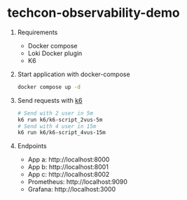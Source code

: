 # techcon-observability-demo

1. Requirements

    - Docker compose
    - Loki Docker plugin
    - K6

2. Start application with docker-compose

   ```bash
   docker compose up -d
3. Send requests with [k6](https://k6.io/)
   ```bash
   # Send with 2 user in 5m 
   k6 run k6/k6-script_2vus-5m
   # Send with 4 user in 15m 
   k6 run k6/k6-script_4vus-15m
4. Endpoints
    - App a: http://localhost:8000
    - App b: http://localhost:8001
    - App c: http://localhost:8002
    - Prometheus: http://localhost:9090
    - Grafana: http://localhost:3000



